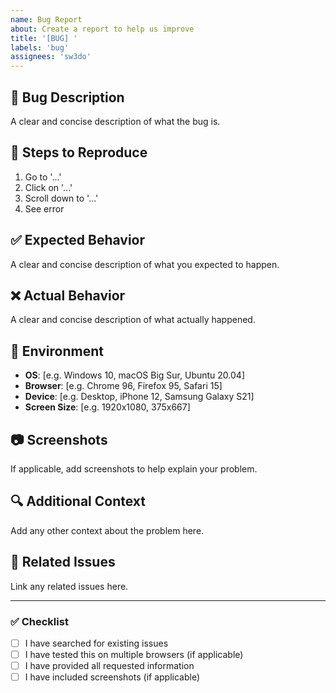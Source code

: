 ```yaml
---
name: Bug Report
about: Create a report to help us improve
title: '[BUG] '
labels: 'bug'
assignees: 'sw3do'
---
```


## 🐛 Bug Description
A clear and concise description of what the bug is.

## 🔄 Steps to Reproduce
1. Go to '...'
2. Click on '...'
3. Scroll down to '...'
4. See error

## ✅ Expected Behavior
A clear and concise description of what you expected to happen.

## ❌ Actual Behavior
A clear and concise description of what actually happened.

## 📱 Environment
- **OS**: [e.g. Windows 10, macOS Big Sur, Ubuntu 20.04]
- **Browser**: [e.g. Chrome 96, Firefox 95, Safari 15]
- **Device**: [e.g. Desktop, iPhone 12, Samsung Galaxy S21]
- **Screen Size**: [e.g. 1920x1080, 375x667]

## 📷 Screenshots
If applicable, add screenshots to help explain your problem.

## 🔍 Additional Context
Add any other context about the problem here.

## 🔗 Related Issues
Link any related issues here.

---

### ✅ Checklist
- [ ] I have searched for existing issues
- [ ] I have tested this on multiple browsers (if applicable)
- [ ] I have provided all requested information
- [ ] I have included screenshots (if applicable) 